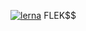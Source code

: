 [![lerna](https://img.shields.io/badge/maintained%20with-lerna-cc00ff.svg)](https://lernajs.io/)
FLEK$$